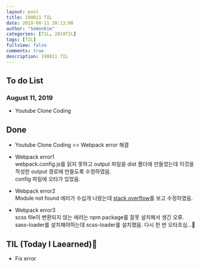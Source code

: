 ```yaml
---
layout: post
title: 190811 TIL
date: 2019-08-11 20:13:00
author: "SeWonKim"
categories: [TIL, 2019TIL]
tags: [TIL]
fullview: false
comments: true
description: 190811 TIL
---
```


## To do List

### August 11, 2019

- Youtube Clone Coding

## Done

- Youtube Clone Coding >> Webpack error 해결

- Webpack error1  
  webpack.config.js를 읽지 못하고 output 파일을 dist 폴더에 만들었는데 이것을 작성한 output 경로에 만들도록 수정하였음.  
  config 파일에 오타가 있었음.

- Webpack error2  
  Module not found 에러가 수십개 나왔는데 [stack overflow](https://github.com/webpack-contrib/css-loader/issues/447)를 보고 수정하였음.

- Webpack error3  
  scss file이 변환되지 않는 에러는 npm package를 잘못 설치해서 생긴 오류.  
  sass-loader를 설치해야하는데 scss-loader를 설치했음. 다시 한 번 오타조심...😬

## TIL (Today I Laearned)🤔

- Fix error
